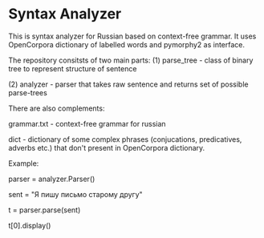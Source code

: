 # Syntax Analyzer


This is syntax analyzer for Russian based on context-free grammar. 
It uses OpenCorpora dictionary of labelled words and pymorphy2 as interface. 

The repository consitsts of two main parts: 
(1) parse_tree - class of binary tree to represent structure of sentence

(2) analyzer - parser that takes raw sentence and returns set of possible parse-trees

There are also complements: 

grammar.txt - context-free grammar for russian

dict - dictionary of some complex phrases (conjucations, predicatives, adverbs etc.) that don't present in OpenCorpora dictionary.


Example:

parser = analyzer.Parser()

sent = "Я пишу письмо старому другу"

t = parser.parse(sent)

t[0].display()
